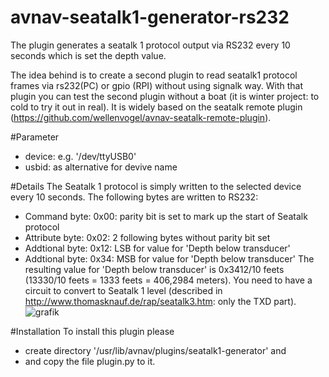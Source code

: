 # avnav-seatalk1-generator-rs232

The plugin generates a seatalk 1 protocol output via RS232 every 10 seconds which is set the depth value.

The idea behind is to create a second plugin to read seatalk1 protocol frames via rs232(PC) or gpio (RPI) without using signalk way.
With that plugin you can test the second plugin without a boat (it is winter project: to cold to try it out in real).
It is widely based on the seatalk remote plugin (https://github.com/wellenvogel/avnav-seatalk-remote-plugin).

#Parameter
- device: e.g. '/dev/ttyUSB0'
- usbid: as alternative for devive name

#Details
The Seatalk 1 protocol is simply written to the selected device every 10 seconds.
The following bytes are written to RS232:
- Command   byte: 0x00: parity bit is set to mark up the start of Seatalk protocol
- Attribute byte: 0x02: 2 following bytes without parity bit set
- Addtional byte: 0x12: LSB for value for 'Depth below transducer'
- Addtional byte: 0x34: MSB for value for 'Depth below transducer'
The resulting value for 'Depth below transducer' is 0x3412/10 feets (13330/10 feets = 1333 feets = 406,2984 meters).
You need to have a circuit to convert to Seatalk 1 level (described in http://www.thomasknauf.de/rap/seatalk3.htm: only the TXD part).
![grafik](https://user-images.githubusercontent.com/98450191/153191823-b1585581-9782-45ab-b2a4-1c544deb7676.png)

#Installation
To install this plugin please 
- create directory '/usr/lib/avnav/plugins/seatalk1-generator' and 
- and copy the file plugin.py to it.

